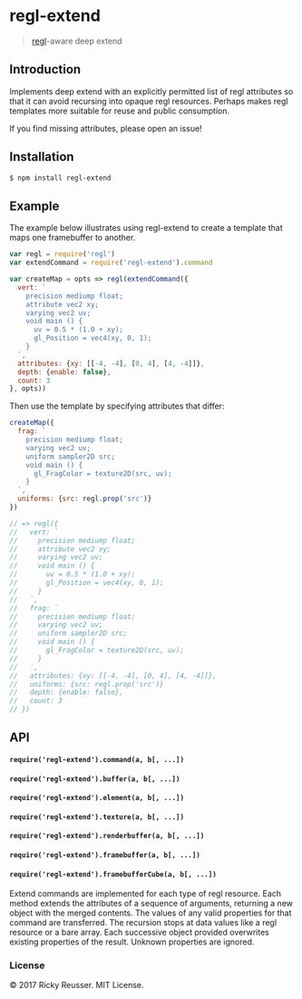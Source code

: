 # regl-extend

> [regl](https://github.com/regl-project/regl)-aware deep extend

## Introduction

Implements deep extend with an explicitly permitted list of regl attributes so that it can avoid recursing into opaque regl resources. Perhaps makes regl templates more suitable for reuse and public consumption.

If you find missing attributes, please open an issue!

## Installation

```bash
$ npm install regl-extend
```

## Example

The example below illustrates using regl-extend to create a template that maps one framebuffer to another.

```javascript
var regl = require('regl')
var extendCommand = require('regl-extend').command

var createMap = opts => regl(extendCommand({
  vert: `
    precision mediump float;
    attribute vec2 xy; 
    varying vec2 uv; 
    void main () {
      uv = 0.5 * (1.0 + xy);
      gl_Position = vec4(xy, 0, 1); 
    }   
  `, 
  attributes: {xy: [[-4, -4], [0, 4], [4, -4]]},
  depth: {enable: false},
  count: 3
}, opts))
```

Then use the template by specifying attributes that differ:

```javascript
createMap({
  frag: `
    precision mediump float;
    varying vec2 uv; 
    uniform sampler2D src;
    void main () {
      gl_FragColor = texture2D(src, uv);
    }  
  `,
  uniforms: {src: regl.prop('src')}
})

// => regl({
//   vert: `
//     precision mediump float;
//     attribute vec2 xy; 
//     varying vec2 uv; 
//     void main () {
//       uv = 0.5 * (1.0 + xy);
//       gl_Position = vec4(xy, 0, 1); 
//     }   
//   `, 
//   frag: `
//     precision mediump float;
//     varying vec2 uv; 
//     uniform sampler2D src;
//     void main () {
//       gl_FragColor = texture2D(src, uv);
//     }  
//   `,
//   attributes: {xy: [[-4, -4], [0, 4], [4, -4]]},
//   uniforms: {src: regl.prop('src')}
//   depth: {enable: false},
//   count: 3
// })
```

## API

#### `require('regl-extend').command(a, b[, ...])`
#### `require('regl-extend').buffer(a, b[, ...])`
#### `require('regl-extend').element(a, b[, ...])`
#### `require('regl-extend').texture(a, b[, ...])`
#### `require('regl-extend').renderbuffer(a, b[, ...])`
#### `require('regl-extend').framebuffer(a, b[, ...])`
#### `require('regl-extend').framebufferCube(a, b[, ...])`

Extend commands are implemented for each type of regl resource. Each method extends the attributes of a sequence of arguments, returning a new object with the merged contents. The values of any valid properties for that command are transferred. The recursion stops at data values like a regl resource or a bare array. Each successive object provided overwrites existing properties of the result. Unknown properties are ignored.

### License

&copy; 2017 Ricky Reusser. MIT License.
